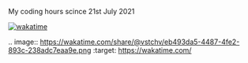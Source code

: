 My coding hours scince 21st July 2021

[![wakatime](https://wakatime.com/badge/user/e0fa9be1-9734-4fc8-8fbb-7ed7f3296d01.svg)](https://wakatime.com/@e0fa9be1-9734-4fc8-8fbb-7ed7f3296d01)

.. image:: https://wakatime.com/share/@vstchv/eb493da5-4487-4fe2-893c-238adc7eaa9e.png
    :target: https://wakatime.com/
